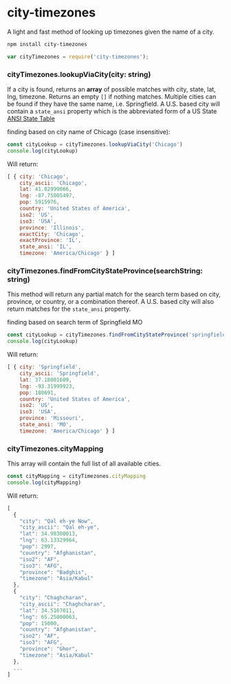 # city-timezones

A light and fast method of looking up timezones given the name of a city.

```bash
npm install city-timezones
```

```javascript
var cityTimezones = require('city-timezones');
```

### cityTimezones.lookupViaCity(city: string)

If a city is found, returns an **array** of possible matches with city, state, lat, lng, timezone. Returns an empty `[]` if nothing matches. Multiple cities can be found if they have the same name, i.e. Springfield.
A U.S. based city will contain a `state_ansi` property which is the abbreviated form of a US State [ANSI State Table](https://www.census.gov/geo/reference/ansi_statetables.html)

finding based on city name of Chicago (case insensitive):
```javascript
const cityLookup = cityTimezones.lookupViaCity('Chicago')
console.log(cityLookup)
```
Will return:
```javascript
[ { city: 'Chicago',
    city_ascii: 'Chicago',
    lat: 41.82999066,
    lng: -87.75005497,
    pop: 5915976,
    country: 'United States of America',
    iso2: 'US',
    iso3: 'USA',
    province: 'Illinois',
    exactCity: 'Chicago',
    exactProvince: 'IL',
    state_ansi: 'IL',
    timezone: 'America/Chicago' } ]
```

### cityTimezones.findFromCityStateProvince(searchString: string)

This method will return any partial match for the search term based on city, province, or country, or a combination thereof. A U.S. based city will also return matches for the `state_ansi` property.

finding based on search term of Springfield MO
```javascript
const cityLookup = cityTimezones.findFromCityStateProvince('springfield mo')
console.log(cityLookup)
```
Will return:
```javascript
[ { city: 'Springfield',
    city_ascii: 'Springfield',
    lat: 37.18001609,
    lng: -93.31999923,
    pop: 180691,
    country: 'United States of America',
    iso2: 'US',
    iso3: 'USA',
    province: 'Missouri',
    state_ansi: 'MO',
    timezone: 'America/Chicago' } ]	
```

### cityTimezones.cityMapping

This array will contain the full list of all available cities.

```javascript
const cityMapping = cityTimezones.cityMapping
console.log(cityMapping)
```
Will return:
```javascript
[
  {
    "city": "Qal eh-ye Now",
    "city_ascii": "Qal eh-ye",
    "lat": 34.98300013,
    "lng": 63.13329964,
    "pop": 2997,
    "country": "Afghanistan",
    "iso2": "AF",
    "iso3": "AFG",
    "province": "Badghis",
    "timezone": "Asia/Kabul"
  },
  {
    "city": "Chaghcharan",
    "city_ascii": "Chaghcharan",
    "lat": 34.5167011,
    "lng": 65.25000063,
    "pop": 15000,
    "country": "Afghanistan",
    "iso2": "AF",
    "iso3": "AFG",
    "province": "Ghor",
    "timezone": "Asia/Kabul"
  },
  ...
]	
```

